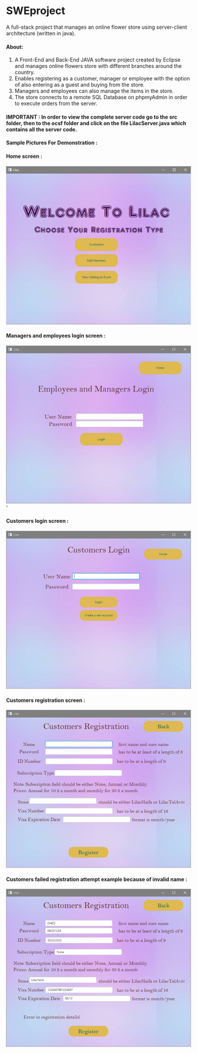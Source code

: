 # SWEproject
A full-stack project that manages an online flower store using server-client architecture (written in java).

#### About: 

1.   A Front-End and Back-End JAVA software project created by Eclipse and manages online flowers store with different branches around the country.
2.   Enables registering as a customer, manager or employee with the option of also entering as a guest and buying from the store.
3.   Managers and employees can also manage the items in the  store.
4.   The store connects to a remote SQL Database on phpmyAdmin in order to execute orders from the server.

#### IMPORTANT : In order to view the complete server code go to the src folder, then to the ocsf folder and click on the file LilacServer.java which contains all the server code.

#### Sample Pictures For Demonstration :

#### Home screen :

![](https://github.com/Mustafa-Waked/SWEproject/blob/main/Images/sample_1.png) 

#### Managers and employees login screen :

![](https://github.com/Mustafa-Waked/SWEproject/blob/main/Images/sample_4.png) '

#### Customers login screen :

![](https://github.com/Mustafa-Waked/SWEproject/blob/main/Images/sample_2.png) 

#### Customers registration screen :

![](https://github.com/Mustafa-Waked/SWEproject/blob/main/Images/sample_3.png) 

#### Customers failed registration attempt example because of invalid name :

![](https://github.com/Mustafa-Waked/SWEproject/blob/main/Images/sample_5.png) 
